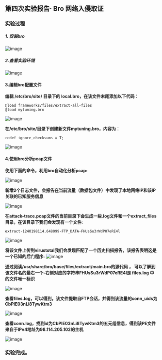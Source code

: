 ## 第四次实验报告· Bro 网络入侵取证

### 实验过程
##### 1. 安装bro
![image](https://raw.githubusercontent.com/CUCfromHY001/ns/HW4-Bro/2017-2/MlCjh/%E7%BF%BB%E8%BD%AC%E8%AF%BE%E5%A0%82Cjh/04/%E5%AE%9E%E9%AA%8C%E6%88%AA%E5%9B%BE/1.PNG)

##### 2.查看实验环境
 
![image](https://raw.githubusercontent.com/CUCfromHY001/ns/HW4-Bro/2017-2/MlCjh/%E7%BF%BB%E8%BD%AC%E8%AF%BE%E5%A0%82Cjh/04/%E5%AE%9E%E9%AA%8C%E6%88%AA%E5%9B%BE/2.PNG)

#### 3.编辑bro配置文件

**编辑 /etc/bro/site/ 目录下的 local.bro，在该文件末尾添加以下代码：**

```
@load frameworks/files/extract-all-files
@load mytuning.bro
```
![image](https://raw.githubusercontent.com/CUCfromHY001/ns/HW4-Bro/2017-2/MlCjh/%E7%BF%BB%E8%BD%AC%E8%AF%BE%E5%A0%82Cjh/04/%E5%AE%9E%E9%AA%8C%E6%88%AA%E5%9B%BE/3.PNG)

**在/etc/bro/site/目录下创建新文件mytuning.bro，内容为**：

```
redef ignore_checksums = T;
```
![image](https://raw.githubusercontent.com/CUCfromHY001/ns/HW4-Bro/2017-2/MlCjh/%E7%BF%BB%E8%BD%AC%E8%AF%BE%E5%A0%82Cjh/04/%E5%AE%9E%E9%AA%8C%E6%88%AA%E5%9B%BE/4.PNG)

#### 4.使用bro分析pcap文件
**使用下面的命令，利用bro自动化分析pcap:**

![image](https://raw.githubusercontent.com/CUCfromHY001/ns/HW4-Bro/2017-2/MlCjh/%E7%BF%BB%E8%BD%AC%E8%AF%BE%E5%A0%82Cjh/04/%E5%AE%9E%E9%AA%8C%E6%88%AA%E5%9B%BE/5.PNG)

**新增2个日志文件，会报告在当前流量（数据包文件）中发现了本地网络IP和该IP关联的已知服务信息**

![image](https://raw.githubusercontent.com/CUCfromHY001/ns/HW4-Bro/2017-2/MlCjh/%E7%BF%BB%E8%BD%AC%E8%AF%BE%E5%A0%82Cjh/04/%E5%AE%9E%E9%AA%8C%E6%88%AA%E5%9B%BE/6.PNG)

**在attack-trace.pcap文件的当前目录下会生成一些.log文件和一个extract_files目录，在该目录下我们会发现有一个文件:**
```
extract-1240198114.648099-FTP_DATA-FHUsSu3rWdP07eRE4l
```
![image](https://raw.githubusercontent.com/CUCfromHY001/ns/HW4-Bro/2017-2/MlCjh/%E7%BF%BB%E8%BD%AC%E8%AF%BE%E5%A0%82Cjh/04/%E5%AE%9E%E9%AA%8C%E6%88%AA%E5%9B%BE/7.PNG)
 

**将该文件上传到virustotal我们会发现匹配了一个历史扫描报告，该报告表明这是一个已知的后门程序:**
![image](https://raw.githubusercontent.com/CUCfromHY001/ns/HW4-Bro/2017-2/MlCjh/%E7%BF%BB%E8%BD%AC%E8%AF%BE%E5%A0%82Cjh/04/%E5%AE%9E%E9%AA%8C%E6%88%AA%E5%9B%BE/8.PNG)

**通过阅读/usr/share/bro/base/files/extract/main.bro的源代码 ， 可以了解到该文件名的最右一个-右侧对应的字符串FHUsSu3rWdP07eRE4l是 files.log 中的文件唯一标识**

![image](https://raw.githubusercontent.com/CUCfromHY001/ns/HW4-Bro/2017-2/MlCjh/%E7%BF%BB%E8%BD%AC%E8%AF%BE%E5%A0%82Cjh/04/%E5%AE%9E%E9%AA%8C%E6%88%AA%E5%9B%BE/9.PNG)

**查看files.log，可以得到，该文件提取自FTP会话，并得到该流量的conn_uids为CbPIE03nLi8TywKtm3**


![image](https://raw.githubusercontent.com/CUCfromHY001/ns/HW4-Bro/2017-2/MlCjh/%E7%BF%BB%E8%BD%AC%E8%AF%BE%E5%A0%82Cjh/04/%E5%AE%9E%E9%AA%8C%E6%88%AA%E5%9B%BE/10.PNG)

**查看conn.log，找到id为CbPIE03nLi8TywKtm3的五元组信息，得到该PE文件来自于IPv4地址为98.114.205.102的主机**

![image](https://raw.githubusercontent.com/CUCfromHY001/ns/HW4-Bro/2017-2/MlCjh/%E7%BF%BB%E8%BD%AC%E8%AF%BE%E5%A0%82Cjh/04/%E5%AE%9E%E9%AA%8C%E6%88%AA%E5%9B%BE/11.PNG)


### 实验完成。
